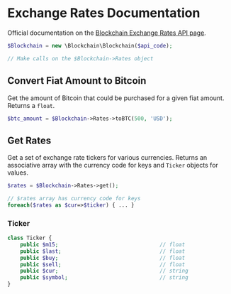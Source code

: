 Exchange Rates Documentation
============================

Official documentation on the [Blockchain Exchange Rates API page](https://blockchain.info/api/exchange_rates_api).

```php
$Blockchain = new \Blockchain\Blockchain($api_code);

// Make calls on the $Blockchain->Rates object
```

Convert Fiat Amount to Bitcoin
------------------------------
Get the amount of Bitcoin that could be purchased for a given fiat amount. Returns a `float`.

```php
$btc_amount = $Blockchain->Rates->toBTC(500, 'USD');
```


Get Rates
---------
Get a set of exchange rate tickers for various currencies. Returns an associative array with the currency code for keys and `Ticker` objects for values.

```php
$rates = $Blockchain->Rates->get();

// $rates array has currency code for keys
foreach($rates as $cur=>$ticker) { ... }
```

### Ticker

```php
class Ticker {
    public $m15;                                // float
    public $last;                               // float
    public $buy;                                // float
    public $sell;                               // float
    public $cur;                                // string
    public $symbol;                             // string
}
```
